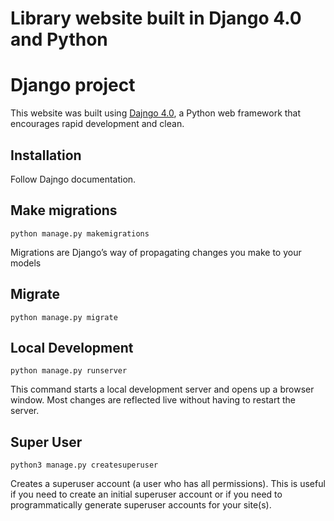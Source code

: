 # Library website built in Django 4.0 and Python

# Django project

This website was built using [Dajngo 4.0](https://www.djangoproject.com/), a Python web framework that encourages rapid
development and clean.

## Installation
Follow Dajngo documentation.

## Make migrations

```console
python manage.py makemigrations
```
Migrations are Django’s way of propagating changes you make to your models
## Migrate

```console
python manage.py migrate
```

## Local Development

```console
python manage.py runserver
```

This command starts a local development server and opens up a browser window. Most changes are reflected live without
having to restart the server.

## Super User

```console
python3 manage.py createsuperuser
```

Creates a superuser account (a user who has all permissions). This is useful if you need to create an initial superuser 
account or if you need to programmatically generate superuser accounts for your site(s).

